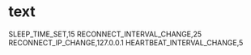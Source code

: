 # text
SLEEP_TIME_SET,15
RECONNECT_INTERVAL_CHANGE,25
RECONNECT_IP_CHANGE,127.0.0.1
HEARTBEAT_INTERVAL_CHANGE,5
